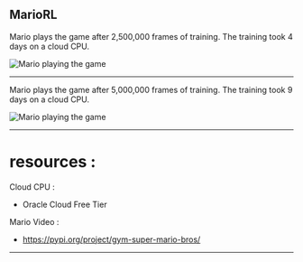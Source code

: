 ## MarioRL

Mario plays the game after 2,500,000 frames of training. The training took 4 days on a cloud CPU.

![Mario playing the game](Images/model_2500000.gif)

----------------------
Mario plays the game after 5,000,000 frames of training. The training took 9 days on a cloud CPU.

![Mario playing the game](Images/model_4700000.gif)

----------------------
# resources :

Cloud CPU :

 - Oracle Cloud Free Tier

Mario Video :

 - https://pypi.org/project/gym-super-mario-bros/
----------------------
